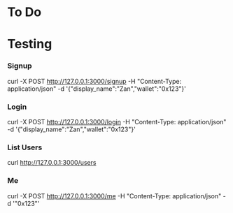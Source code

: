 # To Do

# Testing

### Signup
curl -X POST http://127.0.0.1:3000/signup -H "Content-Type: application/json" -d '{"display_name":"Zan","wallet":"0x123"}'

### Login
curl -X POST http://127.0.0.1:3000/login -H "Content-Type: application/json" -d '{"display_name":"Zan","wallet":"0x123"}'

### List Users
curl http://127.0.0.1:3000/users

### Me
curl -X POST http://127.0.0.1:3000/me -H "Content-Type: application/json" -d '"0x123"'
